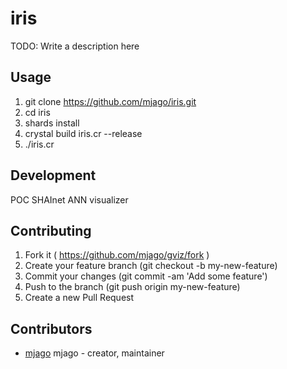 # iris

TODO: Write a description here

## Usage

1. git clone https://github.com/mjago/iris.git
2. cd iris
3. shards install
4. crystal build iris.cr --release
5. ./iris.cr

## Development

POC SHAInet ANN visualizer

## Contributing

1. Fork it ( https://github.com/mjago/gviz/fork )
2. Create your feature branch (git checkout -b my-new-feature)
3. Commit your changes (git commit -am 'Add some feature')
4. Push to the branch (git push origin my-new-feature)
5. Create a new Pull Request

## Contributors

- [mjago](https://github.com/mjago) mjago - creator, maintainer
